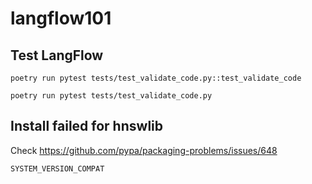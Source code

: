 # langflow101

## Test LangFlow

```
poetry run pytest tests/test_validate_code.py::test_validate_code
```

```
poetry run pytest tests/test_validate_code.py
```

## Install failed for hnswlib

Check https://github.com/pypa/packaging-problems/issues/648

```
SYSTEM_VERSION_COMPAT
```
